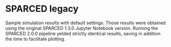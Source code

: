 # SPARCED legacy

Sample simulation results with default settings.
Those results were obtained using the original SPARCED 1.3.0 Jupyter Notebook
version.
Running the SPARCED 2.0.0 pipeline yelded strictly identical results,
saving in addition the time to facilitate plotting.

